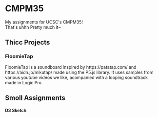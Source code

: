 # CMPM35
My assignments for UCSC's CMPM35! <br>
That's uhhh Pretty much it~

Thicc Projects
---
### FloomieTap
<p> FloomieTap is a soundboard inspired by https://patatap.com/ and https://aidn.jp/mikutap/ made using the P5.js library. It uses samples from various youtube videos we like, acompanied with a looping soundtrack made in Logic Pro.


Smoll Assignments
---
#### D3 Sketch

